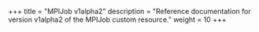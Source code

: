 +++
title = "MPIJob v1alpha2"
description = "Reference documentation for version v1alpha2 of the MPIJob custom resource."
weight = 10
+++
